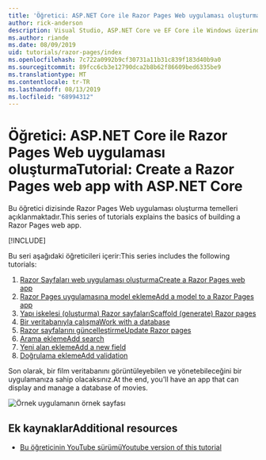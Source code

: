 ```yaml
---
title: 'Öğretici: ASP.NET Core ile Razor Pages Web uygulaması oluşturma'
author: rick-anderson
description: Visual Studio, ASP.NET Core ve EF Core ile Windows üzerinde Razor Pages bir Web uygulaması oluşturun.
ms.author: riande
ms.date: 08/09/2019
uid: tutorials/razor-pages/index
ms.openlocfilehash: 7c722a0992b9cf30731a11b31c839f183d40b9a0
ms.sourcegitcommit: 89fcc6cb3e12790dca2b8b62f86609bed6335be9
ms.translationtype: MT
ms.contentlocale: tr-TR
ms.lasthandoff: 08/13/2019
ms.locfileid: "68994312"
---
```

# <a name="tutorial-create-a-razor-pages-web-app-with-aspnet-core"></a><span data-ttu-id="a1c21-103">Öğretici: ASP.NET Core ile Razor Pages Web uygulaması oluşturma</span><span class="sxs-lookup"><span data-stu-id="a1c21-103">Tutorial: Create a Razor Pages web app with ASP.NET Core</span></span>

<span data-ttu-id="a1c21-104">Bu öğretici dizisinde Razor Pages Web uygulaması oluşturma temelleri açıklanmaktadır.</span><span class="sxs-lookup"><span data-stu-id="a1c21-104">This series of tutorials explains the basics of building a Razor Pages web app.</span></span> 

[!INCLUDE[](~/includes/advancedRP.md)]

<span data-ttu-id="a1c21-105">Bu seri aşağıdaki öğreticileri içerir:</span><span class="sxs-lookup"><span data-stu-id="a1c21-105">This series includes the following tutorials:</span></span>

1. [<span data-ttu-id="a1c21-106">Razor Sayfaları web uygulaması oluşturma</span><span class="sxs-lookup"><span data-stu-id="a1c21-106">Create a Razor Pages web app</span></span>](xref:tutorials/razor-pages/razor-pages-start)
1. [<span data-ttu-id="a1c21-107">Razor Pages uygulamasına model ekleme</span><span class="sxs-lookup"><span data-stu-id="a1c21-107">Add a model to a Razor Pages app</span></span>](xref:tutorials/razor-pages/model)
1. [<span data-ttu-id="a1c21-108">Yapı iskelesi (oluşturma) Razor sayfaları</span><span class="sxs-lookup"><span data-stu-id="a1c21-108">Scaffold (generate) Razor pages</span></span>](xref:tutorials/razor-pages/page)
1. [<span data-ttu-id="a1c21-109">Bir veritabanıyla çalışma</span><span class="sxs-lookup"><span data-stu-id="a1c21-109">Work with a database</span></span>](xref:tutorials/razor-pages/sql)
1. [<span data-ttu-id="a1c21-110">Razor sayfalarını güncelleştirme</span><span class="sxs-lookup"><span data-stu-id="a1c21-110">Update Razor pages</span></span>](xref:tutorials/razor-pages/da1)
1. [<span data-ttu-id="a1c21-111">Arama ekleme</span><span class="sxs-lookup"><span data-stu-id="a1c21-111">Add search</span></span>](xref:tutorials/razor-pages/search)
1. [<span data-ttu-id="a1c21-112">Yeni alan ekleme</span><span class="sxs-lookup"><span data-stu-id="a1c21-112">Add a new field</span></span>](xref:tutorials/razor-pages/new-field)
1. [<span data-ttu-id="a1c21-113">Doğrulama ekleme</span><span class="sxs-lookup"><span data-stu-id="a1c21-113">Add validation</span></span>](xref:tutorials/razor-pages/validation)

<span data-ttu-id="a1c21-114">Son olarak, bir film veritabanını görüntüleyebilen ve yönetebileceğini bir uygulamanıza sahip olacaksınız.</span><span class="sxs-lookup"><span data-stu-id="a1c21-114">At the end, you'll have an app that can display and manage a database of movies.</span></span>

![Örnek uygulamanın örnek sayfası](index/_static/sample-page.png)

## <a name="additional-resources"></a><span data-ttu-id="a1c21-116">Ek kaynaklar</span><span class="sxs-lookup"><span data-stu-id="a1c21-116">Additional resources</span></span>

* [<span data-ttu-id="a1c21-117">Bu öğreticinin YouTube sürümü</span><span class="sxs-lookup"><span data-stu-id="a1c21-117">Youtube version of this tutorial</span></span>](https://www.youtube.com/watch?v=F0SP7Ry4flQ&feature=youtu.be)
